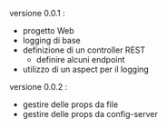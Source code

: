 versione 0.0.1 :
* progetto Web 
* logging di base
* definizione di un controller REST
  * definire alcuni endpoint
* utilizzo di un aspect per il logging

versione 0.0.2 :
* gestire delle props da file
* gestire delle props da config-server

